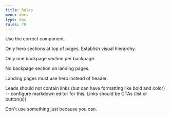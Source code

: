 ```yaml
---
title: Rules
menu: docs
type: doc
rules: 70
---
```


Use the correct component.

Only hero sections at top of pages. Establish visual hierarchy.

Only one backpage section per backpage.

No backpage section on landing pages.

Landing pages must use hero instead of header.

Leads should not contain links (but can have formatting like bold and color) -- configure markdown editor for this. Links should be CTAs (list or button(s))

Don't use something just because you can.